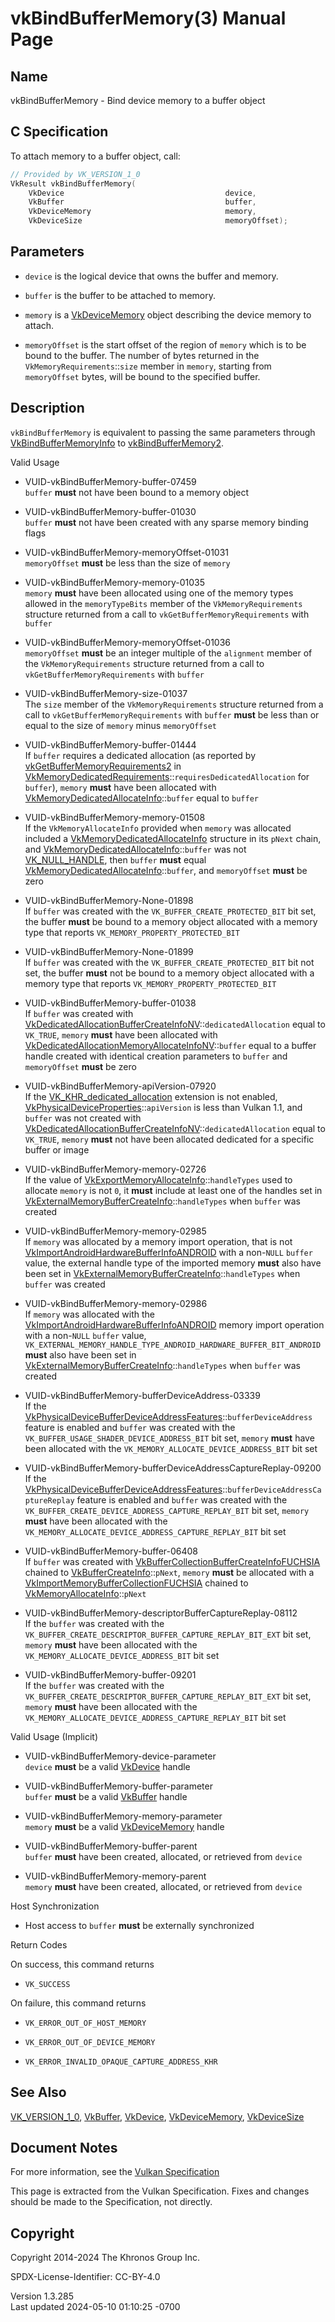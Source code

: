 # vkBindBufferMemory(3) Manual Page

## Name

vkBindBufferMemory - Bind device memory to a buffer object



## <a href="#_c_specification" class="anchor"></a>C Specification

To attach memory to a buffer object, call:

``` c
// Provided by VK_VERSION_1_0
VkResult vkBindBufferMemory(
    VkDevice                                    device,
    VkBuffer                                    buffer,
    VkDeviceMemory                              memory,
    VkDeviceSize                                memoryOffset);
```

## <a href="#_parameters" class="anchor"></a>Parameters

- `device` is the logical device that owns the buffer and memory.

- `buffer` is the buffer to be attached to memory.

- `memory` is a [VkDeviceMemory](https://registry.khronos.org/vulkan/specs/1.3-extensions/man/html/VkDeviceMemory.html) object describing
  the device memory to attach.

- `memoryOffset` is the start offset of the region of `memory` which is
  to be bound to the buffer. The number of bytes returned in the
  `VkMemoryRequirements`::`size` member in `memory`, starting from
  `memoryOffset` bytes, will be bound to the specified buffer.

## <a href="#_description" class="anchor"></a>Description

`vkBindBufferMemory` is equivalent to passing the same parameters
through [VkBindBufferMemoryInfo](https://registry.khronos.org/vulkan/specs/1.3-extensions/man/html/VkBindBufferMemoryInfo.html) to
[vkBindBufferMemory2](https://registry.khronos.org/vulkan/specs/1.3-extensions/man/html/vkBindBufferMemory2.html).

Valid Usage

- <a href="#VUID-vkBindBufferMemory-buffer-07459"
  id="VUID-vkBindBufferMemory-buffer-07459"></a>
  VUID-vkBindBufferMemory-buffer-07459  
  `buffer` **must** not have been bound to a memory object

- <a href="#VUID-vkBindBufferMemory-buffer-01030"
  id="VUID-vkBindBufferMemory-buffer-01030"></a>
  VUID-vkBindBufferMemory-buffer-01030  
  `buffer` **must** not have been created with any sparse memory binding
  flags

- <a href="#VUID-vkBindBufferMemory-memoryOffset-01031"
  id="VUID-vkBindBufferMemory-memoryOffset-01031"></a>
  VUID-vkBindBufferMemory-memoryOffset-01031  
  `memoryOffset` **must** be less than the size of `memory`

- <a href="#VUID-vkBindBufferMemory-memory-01035"
  id="VUID-vkBindBufferMemory-memory-01035"></a>
  VUID-vkBindBufferMemory-memory-01035  
  `memory` **must** have been allocated using one of the memory types
  allowed in the `memoryTypeBits` member of the `VkMemoryRequirements`
  structure returned from a call to `vkGetBufferMemoryRequirements` with
  `buffer`

- <a href="#VUID-vkBindBufferMemory-memoryOffset-01036"
  id="VUID-vkBindBufferMemory-memoryOffset-01036"></a>
  VUID-vkBindBufferMemory-memoryOffset-01036  
  `memoryOffset` **must** be an integer multiple of the `alignment`
  member of the `VkMemoryRequirements` structure returned from a call to
  `vkGetBufferMemoryRequirements` with `buffer`

- <a href="#VUID-vkBindBufferMemory-size-01037"
  id="VUID-vkBindBufferMemory-size-01037"></a>
  VUID-vkBindBufferMemory-size-01037  
  The `size` member of the `VkMemoryRequirements` structure returned
  from a call to `vkGetBufferMemoryRequirements` with `buffer` **must**
  be less than or equal to the size of `memory` minus `memoryOffset`

- <a href="#VUID-vkBindBufferMemory-buffer-01444"
  id="VUID-vkBindBufferMemory-buffer-01444"></a>
  VUID-vkBindBufferMemory-buffer-01444  
  If `buffer` requires a dedicated allocation (as reported by
  [vkGetBufferMemoryRequirements2](https://registry.khronos.org/vulkan/specs/1.3-extensions/man/html/vkGetBufferMemoryRequirements2.html)
  in
  [VkMemoryDedicatedRequirements](https://registry.khronos.org/vulkan/specs/1.3-extensions/man/html/VkMemoryDedicatedRequirements.html)::`requiresDedicatedAllocation`
  for `buffer`), `memory` **must** have been allocated with
  [VkMemoryDedicatedAllocateInfo](https://registry.khronos.org/vulkan/specs/1.3-extensions/man/html/VkMemoryDedicatedAllocateInfo.html)::`buffer`
  equal to `buffer`

- <a href="#VUID-vkBindBufferMemory-memory-01508"
  id="VUID-vkBindBufferMemory-memory-01508"></a>
  VUID-vkBindBufferMemory-memory-01508  
  If the `VkMemoryAllocateInfo` provided when `memory` was allocated
  included a
  [VkMemoryDedicatedAllocateInfo](https://registry.khronos.org/vulkan/specs/1.3-extensions/man/html/VkMemoryDedicatedAllocateInfo.html)
  structure in its `pNext` chain, and
  [VkMemoryDedicatedAllocateInfo](https://registry.khronos.org/vulkan/specs/1.3-extensions/man/html/VkMemoryDedicatedAllocateInfo.html)::`buffer`
  was not [VK_NULL_HANDLE](https://registry.khronos.org/vulkan/specs/1.3-extensions/man/html/VK_NULL_HANDLE.html), then `buffer` **must**
  equal
  [VkMemoryDedicatedAllocateInfo](https://registry.khronos.org/vulkan/specs/1.3-extensions/man/html/VkMemoryDedicatedAllocateInfo.html)::`buffer`,
  and `memoryOffset` **must** be zero

- <a href="#VUID-vkBindBufferMemory-None-01898"
  id="VUID-vkBindBufferMemory-None-01898"></a>
  VUID-vkBindBufferMemory-None-01898  
  If `buffer` was created with the `VK_BUFFER_CREATE_PROTECTED_BIT` bit
  set, the buffer **must** be bound to a memory object allocated with a
  memory type that reports `VK_MEMORY_PROPERTY_PROTECTED_BIT`

- <a href="#VUID-vkBindBufferMemory-None-01899"
  id="VUID-vkBindBufferMemory-None-01899"></a>
  VUID-vkBindBufferMemory-None-01899  
  If `buffer` was created with the `VK_BUFFER_CREATE_PROTECTED_BIT` bit
  not set, the buffer **must** not be bound to a memory object allocated
  with a memory type that reports `VK_MEMORY_PROPERTY_PROTECTED_BIT`

- <a href="#VUID-vkBindBufferMemory-buffer-01038"
  id="VUID-vkBindBufferMemory-buffer-01038"></a>
  VUID-vkBindBufferMemory-buffer-01038  
  If `buffer` was created with
  [VkDedicatedAllocationBufferCreateInfoNV](https://registry.khronos.org/vulkan/specs/1.3-extensions/man/html/VkDedicatedAllocationBufferCreateInfoNV.html)::`dedicatedAllocation`
  equal to `VK_TRUE`, `memory` **must** have been allocated with
  [VkDedicatedAllocationMemoryAllocateInfoNV](https://registry.khronos.org/vulkan/specs/1.3-extensions/man/html/VkDedicatedAllocationMemoryAllocateInfoNV.html)::`buffer`
  equal to a buffer handle created with identical creation parameters to
  `buffer` and `memoryOffset` **must** be zero

- <a href="#VUID-vkBindBufferMemory-apiVersion-07920"
  id="VUID-vkBindBufferMemory-apiVersion-07920"></a>
  VUID-vkBindBufferMemory-apiVersion-07920  
  If the [VK_KHR_dedicated_allocation](https://registry.khronos.org/vulkan/specs/1.3-extensions/man/html/VK_KHR_dedicated_allocation.html)
  extension is not enabled,
  [VkPhysicalDeviceProperties](https://registry.khronos.org/vulkan/specs/1.3-extensions/man/html/VkPhysicalDeviceProperties.html)::`apiVersion`
  is less than Vulkan 1.1, and `buffer` was not created with
  [VkDedicatedAllocationBufferCreateInfoNV](https://registry.khronos.org/vulkan/specs/1.3-extensions/man/html/VkDedicatedAllocationBufferCreateInfoNV.html)::`dedicatedAllocation`
  equal to `VK_TRUE`, `memory` **must** not have been allocated
  dedicated for a specific buffer or image

- <a href="#VUID-vkBindBufferMemory-memory-02726"
  id="VUID-vkBindBufferMemory-memory-02726"></a>
  VUID-vkBindBufferMemory-memory-02726  
  If the value of
  [VkExportMemoryAllocateInfo](https://registry.khronos.org/vulkan/specs/1.3-extensions/man/html/VkExportMemoryAllocateInfo.html)::`handleTypes`
  used to allocate `memory` is not `0`, it **must** include at least one
  of the handles set in
  [VkExternalMemoryBufferCreateInfo](https://registry.khronos.org/vulkan/specs/1.3-extensions/man/html/VkExternalMemoryBufferCreateInfo.html)::`handleTypes`
  when `buffer` was created

- <a href="#VUID-vkBindBufferMemory-memory-02985"
  id="VUID-vkBindBufferMemory-memory-02985"></a>
  VUID-vkBindBufferMemory-memory-02985  
  If `memory` was allocated by a memory import operation, that is not
  [VkImportAndroidHardwareBufferInfoANDROID](https://registry.khronos.org/vulkan/specs/1.3-extensions/man/html/VkImportAndroidHardwareBufferInfoANDROID.html)
  with a non-`NULL` `buffer` value, the external handle type of the
  imported memory **must** also have been set in
  [VkExternalMemoryBufferCreateInfo](https://registry.khronos.org/vulkan/specs/1.3-extensions/man/html/VkExternalMemoryBufferCreateInfo.html)::`handleTypes`
  when `buffer` was created

- <a href="#VUID-vkBindBufferMemory-memory-02986"
  id="VUID-vkBindBufferMemory-memory-02986"></a>
  VUID-vkBindBufferMemory-memory-02986  
  If `memory` was allocated with the
  [VkImportAndroidHardwareBufferInfoANDROID](https://registry.khronos.org/vulkan/specs/1.3-extensions/man/html/VkImportAndroidHardwareBufferInfoANDROID.html)
  memory import operation with a non-`NULL` `buffer` value,
  `VK_EXTERNAL_MEMORY_HANDLE_TYPE_ANDROID_HARDWARE_BUFFER_BIT_ANDROID`
  **must** also have been set in
  [VkExternalMemoryBufferCreateInfo](https://registry.khronos.org/vulkan/specs/1.3-extensions/man/html/VkExternalMemoryBufferCreateInfo.html)::`handleTypes`
  when `buffer` was created

- <a href="#VUID-vkBindBufferMemory-bufferDeviceAddress-03339"
  id="VUID-vkBindBufferMemory-bufferDeviceAddress-03339"></a>
  VUID-vkBindBufferMemory-bufferDeviceAddress-03339  
  If the
  [VkPhysicalDeviceBufferDeviceAddressFeatures](https://registry.khronos.org/vulkan/specs/1.3-extensions/man/html/VkPhysicalDeviceBufferDeviceAddressFeatures.html)::`bufferDeviceAddress`
  feature is enabled and `buffer` was created with the
  `VK_BUFFER_USAGE_SHADER_DEVICE_ADDRESS_BIT` bit set, `memory` **must**
  have been allocated with the `VK_MEMORY_ALLOCATE_DEVICE_ADDRESS_BIT`
  bit set

- <a
  href="#VUID-vkBindBufferMemory-bufferDeviceAddressCaptureReplay-09200"
  id="VUID-vkBindBufferMemory-bufferDeviceAddressCaptureReplay-09200"></a>
  VUID-vkBindBufferMemory-bufferDeviceAddressCaptureReplay-09200  
  If the
  [VkPhysicalDeviceBufferDeviceAddressFeatures](https://registry.khronos.org/vulkan/specs/1.3-extensions/man/html/VkPhysicalDeviceBufferDeviceAddressFeatures.html)::`bufferDeviceAddressCaptureReplay`
  feature is enabled and `buffer` was created with the
  `VK_BUFFER_CREATE_DEVICE_ADDRESS_CAPTURE_REPLAY_BIT` bit set, `memory`
  **must** have been allocated with the
  `VK_MEMORY_ALLOCATE_DEVICE_ADDRESS_CAPTURE_REPLAY_BIT` bit set

- <a href="#VUID-vkBindBufferMemory-buffer-06408"
  id="VUID-vkBindBufferMemory-buffer-06408"></a>
  VUID-vkBindBufferMemory-buffer-06408  
  If `buffer` was created with
  [VkBufferCollectionBufferCreateInfoFUCHSIA](https://registry.khronos.org/vulkan/specs/1.3-extensions/man/html/VkBufferCollectionBufferCreateInfoFUCHSIA.html)
  chained to [VkBufferCreateInfo](https://registry.khronos.org/vulkan/specs/1.3-extensions/man/html/VkBufferCreateInfo.html)::`pNext`,
  `memory` **must** be allocated with a
  [VkImportMemoryBufferCollectionFUCHSIA](https://registry.khronos.org/vulkan/specs/1.3-extensions/man/html/VkImportMemoryBufferCollectionFUCHSIA.html)
  chained to [VkMemoryAllocateInfo](https://registry.khronos.org/vulkan/specs/1.3-extensions/man/html/VkMemoryAllocateInfo.html)::`pNext`

- <a href="#VUID-vkBindBufferMemory-descriptorBufferCaptureReplay-08112"
  id="VUID-vkBindBufferMemory-descriptorBufferCaptureReplay-08112"></a>
  VUID-vkBindBufferMemory-descriptorBufferCaptureReplay-08112  
  If the `buffer` was created with the
  `VK_BUFFER_CREATE_DESCRIPTOR_BUFFER_CAPTURE_REPLAY_BIT_EXT` bit set,
  `memory` **must** have been allocated with the
  `VK_MEMORY_ALLOCATE_DEVICE_ADDRESS_BIT` bit set

- <a href="#VUID-vkBindBufferMemory-buffer-09201"
  id="VUID-vkBindBufferMemory-buffer-09201"></a>
  VUID-vkBindBufferMemory-buffer-09201  
  If the `buffer` was created with the
  `VK_BUFFER_CREATE_DESCRIPTOR_BUFFER_CAPTURE_REPLAY_BIT_EXT` bit set,
  `memory` **must** have been allocated with the
  `VK_MEMORY_ALLOCATE_DEVICE_ADDRESS_CAPTURE_REPLAY_BIT` bit set

Valid Usage (Implicit)

- <a href="#VUID-vkBindBufferMemory-device-parameter"
  id="VUID-vkBindBufferMemory-device-parameter"></a>
  VUID-vkBindBufferMemory-device-parameter  
  `device` **must** be a valid [VkDevice](https://registry.khronos.org/vulkan/specs/1.3-extensions/man/html/VkDevice.html) handle

- <a href="#VUID-vkBindBufferMemory-buffer-parameter"
  id="VUID-vkBindBufferMemory-buffer-parameter"></a>
  VUID-vkBindBufferMemory-buffer-parameter  
  `buffer` **must** be a valid [VkBuffer](https://registry.khronos.org/vulkan/specs/1.3-extensions/man/html/VkBuffer.html) handle

- <a href="#VUID-vkBindBufferMemory-memory-parameter"
  id="VUID-vkBindBufferMemory-memory-parameter"></a>
  VUID-vkBindBufferMemory-memory-parameter  
  `memory` **must** be a valid [VkDeviceMemory](https://registry.khronos.org/vulkan/specs/1.3-extensions/man/html/VkDeviceMemory.html)
  handle

- <a href="#VUID-vkBindBufferMemory-buffer-parent"
  id="VUID-vkBindBufferMemory-buffer-parent"></a>
  VUID-vkBindBufferMemory-buffer-parent  
  `buffer` **must** have been created, allocated, or retrieved from
  `device`

- <a href="#VUID-vkBindBufferMemory-memory-parent"
  id="VUID-vkBindBufferMemory-memory-parent"></a>
  VUID-vkBindBufferMemory-memory-parent  
  `memory` **must** have been created, allocated, or retrieved from
  `device`

Host Synchronization

- Host access to `buffer` **must** be externally synchronized

Return Codes

On success, this command returns  
- `VK_SUCCESS`

On failure, this command returns  
- `VK_ERROR_OUT_OF_HOST_MEMORY`

- `VK_ERROR_OUT_OF_DEVICE_MEMORY`

- `VK_ERROR_INVALID_OPAQUE_CAPTURE_ADDRESS_KHR`

## <a href="#_see_also" class="anchor"></a>See Also

[VK_VERSION_1_0](https://registry.khronos.org/vulkan/specs/1.3-extensions/man/html/VK_VERSION_1_0.html), [VkBuffer](https://registry.khronos.org/vulkan/specs/1.3-extensions/man/html/VkBuffer.html),
[VkDevice](https://registry.khronos.org/vulkan/specs/1.3-extensions/man/html/VkDevice.html), [VkDeviceMemory](https://registry.khronos.org/vulkan/specs/1.3-extensions/man/html/VkDeviceMemory.html),
[VkDeviceSize](https://registry.khronos.org/vulkan/specs/1.3-extensions/man/html/VkDeviceSize.html)

## <a href="#_document_notes" class="anchor"></a>Document Notes

For more information, see the <a
href="https://registry.khronos.org/vulkan/specs/1.3-extensions/html/vkspec.html#vkBindBufferMemory"
target="_blank" rel="noopener">Vulkan Specification</a>

This page is extracted from the Vulkan Specification. Fixes and changes
should be made to the Specification, not directly.

## <a href="#_copyright" class="anchor"></a>Copyright

Copyright 2014-2024 The Khronos Group Inc.

SPDX-License-Identifier: CC-BY-4.0

Version 1.3.285  
Last updated 2024-05-10 01:10:25 -0700
